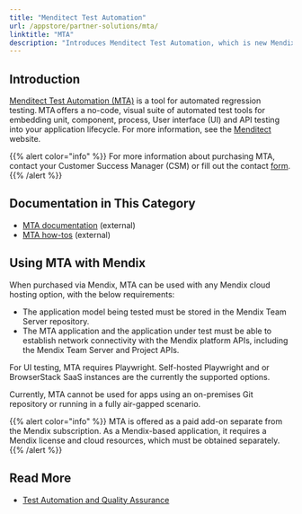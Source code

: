 ```yaml
---
title: "Menditect Test Automation"
url: /appstore/partner-solutions/mta/
linktitle: "MTA"
description: "Introduces Menditect Test Automation, which is new Mendix partner for automated testing."
---
```


## Introduction

[Menditect Test Automation (MTA)](https://marketplace.mendix.com/link/component/120116) is a tool for automated regression testing. MTA offers a no-code, visual suite of automated test tools for embedding unit, component, process, User interface (UI) and API testing into your application lifecycle. For more information, see the [Menditect](https://menditect.com/) website.

{{% alert color="info" %}}
For more information about purchasing MTA, contact your Customer Success Manager (CSM) or fill out the contact [form](https://www.mendix.com/contact-us/#contactform).
{{% /alert %}}

## Documentation in This Category

* [MTA documentation](https://documentation.menditect.com/) (external)
* [MTA how-tos](https://documentation.menditect.com/additional/howtos) (external)

## Using MTA with Mendix

When purchased via Mendix, MTA can be used with any Mendix cloud hosting option, with the below requirements:

* The application model being tested must be stored in the Mendix Team Server repository.
* The MTA application and the application under test must be able to establish network connectivity with the Mendix platform APIs, including the Mendix Team Server and Project APIs.

For UI testing, MTA requires Playwright. Self-hosted Playwright and or BrowserStack SaaS instances are the currently the supported options.

Currently, MTA cannot be used for apps using an on-premises Git repository or running in a fully air-gapped scenario.

{{% alert color="info" %}}
MTA is offered as a paid add-on separate from the Mendix subscription. As a Mendix-based application, it requires a Mendix license and cloud resources, which must be obtained separately.
{{% /alert %}}

## Read More

* [Test Automation and Quality Assurance](https://www.mendix.com/evaluation-guide/app-lifecycle/test-automation-quality-assurance/)
